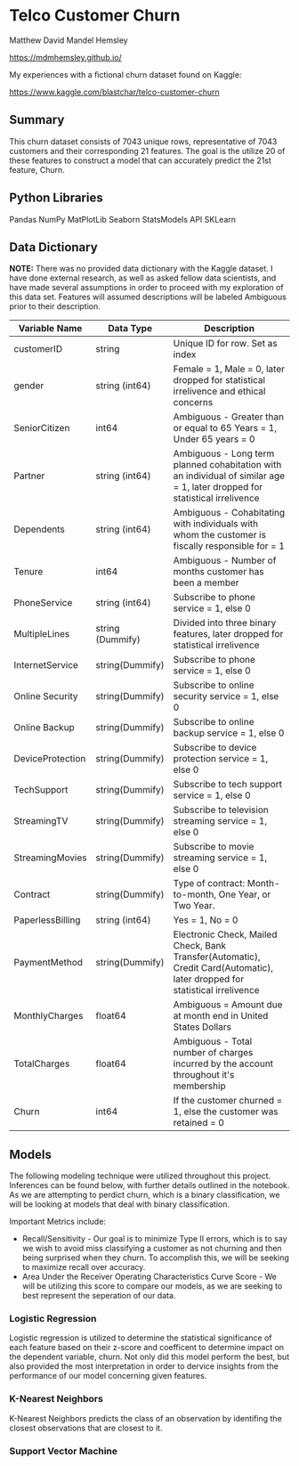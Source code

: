 # Telco Customer Churn
Matthew David Mandel Hemsley

https://mdmhemsley.github.io/

My experiences with a fictional churn dataset found on Kaggle:

https://www.kaggle.com/blastchar/telco-customer-churn

## Summary
This churn dataset consists of 7043 unique rows, representative of 7043 customers and their corresponding 21 features. The goal is the utilize 20 of these features to construct a model that can accurately predict the 21st feature, Churn.

## Python Libraries
Pandas
NumPy
MatPlotLib
Seaborn
StatsModels API
SKLearn

## Data Dictionary
**NOTE:** There was no provided data dictionary with the Kaggle dataset. I have done external research, as well as asked fellow data scientists, and have made several assumptions in order to proceed with my exploration of this data set. Features will assumed descriptions will be labeled Ambiguous prior to their description.


| Variable Name | Data Type | Description |
|---------------|-----------|-------------|
| customerID    | string | Unique ID for row. Set as index |
| gender        | string (int64) | Female = 1, Male = 0, later dropped for statistical irrelivence and ethical concerns |
| SeniorCitizen | int64 | Ambiguous - Greater than or equal to 65 Years  = 1, Under 65 years = 0 |
| Partner | string (int64) | Ambiguous - Long term planned cohabitation with an individual of similar age = 1, later dropped for statistical irrelivence |
| Dependents | string (int64) | Ambiguous - Cohabitating with individuals with whom the customer is fiscally responsible for = 1 |
| Tenure | int64 | Ambiguous - Number of months customer has been a member |
| PhoneService | string (int64) | Subscribe to phone service = 1, else 0 |
| MultipleLines | string (Dummify) | Divided into three binary features, later dropped for statistical irrelivence |
| InternetService | string(Dummify) | Subscribe to phone service = 1, else 0 |
| Online Security | string(Dummify) |Subscribe to online security service = 1, else 0 |
| Online Backup | string(Dummify) | Subscribe to online backup service = 1, else 0 |
| DeviceProtection | string(Dummify) | Subscribe to device protection service = 1, else 0 |
| TechSupport | string(Dummify) | Subscribe to tech support service = 1, else 0 |
| StreamingTV | string(Dummify) | Subscribe to television streaming service = 1, else 0 |
| StreamingMovies | string(Dummify) | Subscribe to movie streaming service = 1, else 0 |
| Contract | string(Dummify) | Type of contract: Month-to-month, One Year, or Two Year. |
| PaperlessBilling | string (int64) | Yes = 1, No = 0 |
| PaymentMethod | string(Dummify) | Electronic Check, Mailed Check, Bank Transfer(Automatic), Credit Card(Automatic), later dropped for statistical irrelivence |
| MonthlyCharges | float64 | Ambiguous = Amount due at month end in United States Dollars |
| TotalCharges | float64 | Ambiguous - Total number of charges incurred by the account throughout it's membership |
| Churn | int64 | If the customer churned = 1, else the customer was retained = 0 |

## Models
The following modeling technique were utilized throughout this project. Inferences can be found below, with further details outlined in the notebook. As we are attempting to perdict churn, which is a binary classification, we will be looking at models that deal with binary classification. 

 Important Metrics include: 
<ul>
  <li>Recall/Sensitivity - Our goal is to minimize Type II errors, which is to say we wish to avoid miss classifying a customer as not churning and then being surprised when they churn. To accomplish this, we will be seeking to maximize recall over accuracy.</li>
  <li>Area Under the Receiver Operating Characteristics Curve Score - We will be utilizing this score to compare our models, as we are seeking to best represent the seperation of our data.</li></ul>

### Logistic Regression
 Logistic regression is utilized to determine the statistical significance of each feature based on their z-score and coefficent to determine impact on the dependent variable, churn. Not only did this model perform the best, but also provided the most interpretation in order to dervice insights from the performance of our model concerning given features.

### K-Nearest Neighbors
K-Nearest Neighbors predicts the class of an observation by identifing the closest observations that are closest to it.


### Support Vector Machine

